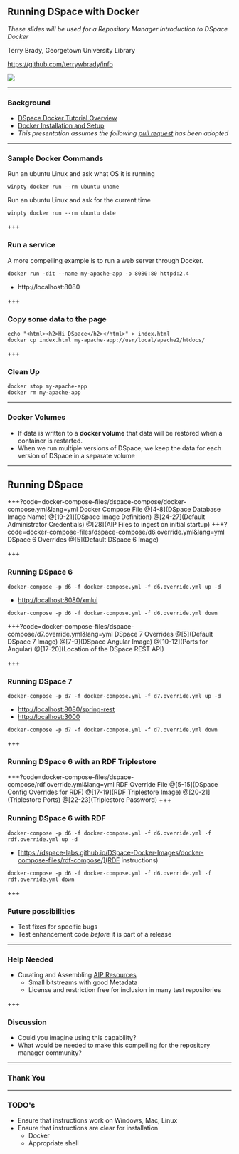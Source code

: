 ## Running DSpace with Docker

_These slides will be used for a Repository Manager Introduction to DSpace Docker_

Terry Brady, Georgetown University Library

https://github.com/terrywbrady/info

![](https://www.library.georgetown.edu/sites/default/files/library-logo.png)

---
### Background

- [DSpace Docker Tutorial Overview](https://dspace-labs.github.io/DSpace-Docker-Images/)
- [Docker Installation and Setup](https://dspace-labs.github.io/DSpace-Docker-Images/documentation/tutorialSetup.html)
- _This presentation assumes the following [pull request](https://github.com/DSpace-Labs/DSpace-Docker-Images/pull/68) has been adopted_

---

### Sample Docker Commands

Run an ubuntu Linux and ask what OS it is running

```
winpty docker run --rm ubuntu uname
```
Run an ubuntu Linux and ask for the current time

```
winpty docker run --rm ubuntu date
```

+++

### Run a service

A more compelling example is to run a web server through Docker.

```
docker run -dit --name my-apache-app -p 8080:80 httpd:2.4
```

- http://localhost:8080

+++

### Copy some data to the page

```
echo "<html><h2>Hi DSpace</h2></html>" > index.html
docker cp index.html my-apache-app://usr/local/apache2/htdocs/
```

+++

### Clean Up

```
docker stop my-apache-app
docker rm my-apache-app
```

---

### Docker Volumes

- If data is written to a __docker volume__ that data will be restored when a container is restarted.
- When we run multiple versions of DSpace, we keep the data for each version of DSpace in a separate volume

---

## Running DSpace

+++?code=docker-compose-files/dspace-compose/docker-compose.yml&lang=yml
Docker Compose File
@[4-8](DSpace Database Image Name)
@[19-21](DSpace Image Definition)
@[24-27](Default Administrator Credentials)
@[28](AIP Files to ingest on initial startup)
+++?code=docker-compose-files/dspace-compose/d6.override.yml&lang=yml
DSpace 6 Overrides
@[5](Default DSpace 6 Image)

+++

### Running DSpace 6

```
docker-compose -p d6 -f docker-compose.yml -f d6.override.yml up -d
```

- [http://localhost:8080/xmlui](http://localhost:8080/xmlui)

```
docker-compose -p d6 -f docker-compose.yml -f d6.override.yml down
```

+++?code=docker-compose-files/dspace-compose/d7.override.yml&lang=yml
DSpace 7 Overrides
@[5](Default DSpace 7 Image)
@[7-9](DSpace Angular Image)
@[10-12](Ports for Angular)
@[17-20](Location of the DSpace REST API)

+++

### Running DSpace 7

```
docker-compose -p d7 -f docker-compose.yml -f d7.override.yml up -d
```

- [http://localhost:8080/spring-rest](http://localhost:8080/spring-rest)
- [http://localhost:3000](http://localhost:3000)

```
docker-compose -p d7 -f docker-compose.yml -f d7.override.yml down
```

+++
### Running DSpace 6 with an RDF Triplestore

+++?code=docker-compose-files/dspace-compose/rdf.override.yml&lang=yml
RDF Override File
@[5-15](DSpace Config Overrides for RDF)
@[17-19](RDF Triplestore Image)
@[20-21](Triplestore Ports)
@[22-23](Triplestore Password)
+++

### Running DSpace 6 with RDF

```
docker-compose -p d6 -f docker-compose.yml -f d6.override.yml -f rdf.override.yml up -d
```

- [https://dspace-labs.github.io/DSpace-Docker-Images/docker-compose-files/rdf-compose/](RDF instructions)

```
docker-compose -p d6 -f docker-compose.yml -f d6.override.yml -f rdf.override.yml down
```

+++

### Future possibilities

- Test fixes for specific bugs
- Test enhancement code _before_ it is part of a release

---

### Help Needed

- Curating and Assembling [AIP Resources](https://github.com/DSpace-Labs/AIP-Files)
  - Small bitstreams with good Metadata
  - License and restriction free for inclusion in many test repositories

+++

### Discussion

- Could you imagine using this capability?
- What would be needed to make this compelling for the repository manager community?

---
### Thank You

---
### TODO's
- Ensure that instructions work on Windows, Mac, Linux
- Ensure that instructions are clear for installation
  - Docker
  - Appropriate shell
